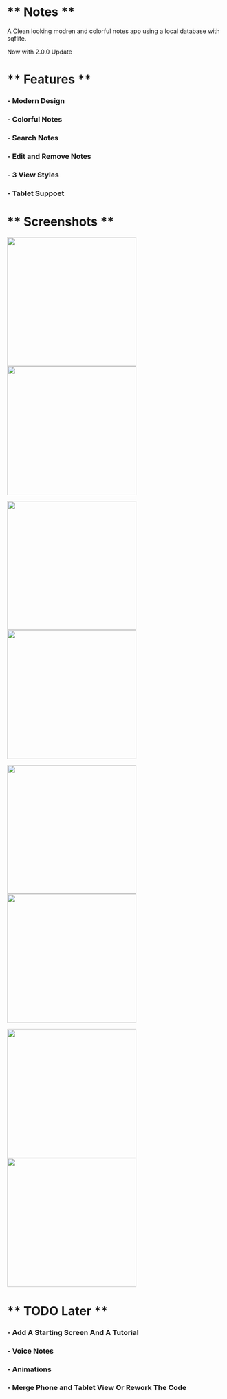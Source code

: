 # ** Notes **

A Clean looking modren and colorful notes app using a local database with sqflite.

Now with 2.0.0 Update</br>

# ** Features **

### - Modern Design</br>

### - Colorful Notes</br>

### - Search Notes</br>

### - Edit and Remove Notes</br>

### - 3 View Styles</br>

### - Tablet Suppoet</br>

# ** Screenshots **

<img src="https://user-images.githubusercontent.com/88838071/188324396-61bc6582-43e6-4e31-b44f-3afaac4297db.png" width="300"> <img src="https://user-images.githubusercontent.com/88838071/188324501-32c4eaed-31bc-4574-b295-6acdfaf2d7cc.png" width="300"> 

<img src="https://user-images.githubusercontent.com/88838071/188324531-f7df0273-d8b3-4de2-af41-fee859d003ae.png" width="300"> <img src="https://user-images.githubusercontent.com/88838071/188324532-212cacda-d436-4864-b28f-f6c7d1c9841a.png" width="300"> 

<img src="https://user-images.githubusercontent.com/88838071/188324632-a7e481ec-5207-4af0-8250-e588683f8c22.png" width="300"> <img src="https://user-images.githubusercontent.com/88838071/188324634-ca7291e8-9b66-46d5-9b35-60cf5cee174f.png" width="300"> 

<img src="https://user-images.githubusercontent.com/88838071/188324652-ab05fd84-a204-4d5f-a6c2-99a810ac6354.png" width="300"> <img src="https://user-images.githubusercontent.com/88838071/188324657-c76bbef3-00fb-4cd2-a99f-30af2c19d1a1.png" width="300">

# ** TODO Later **

### - Add A Starting Screen And A Tutorial</br>

### - Voice Notes</br>

### - Animations</br>

### - Merge Phone and Tablet View Or Rework The Code</br>
